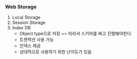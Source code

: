 ### Web Storage
1. Local Storage
2. Session Storage
3. Index DB
    - Object type으로 저장 => 따라서 스키마를 짜고 진행해야한다.
    - 트랜잭션 사용 가능
    - 인덱스 제공
    - 상대적으로 사용하기 위한 난이도가 있음